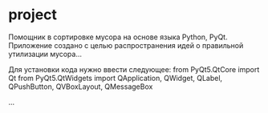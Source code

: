# project
Помощник в сортировке мусора на основе языка Python, PyQt. Приложение создано с целью распространения идей о правильной утилизации мусора...

Для установки кода нужно ввести следующее:
from PyQt5.QtCore import Qt
from PyQt5.QtWidgets import QApplication, QWidget, QLabel, QPushButton, QVBoxLayout, QMessageBox

...
